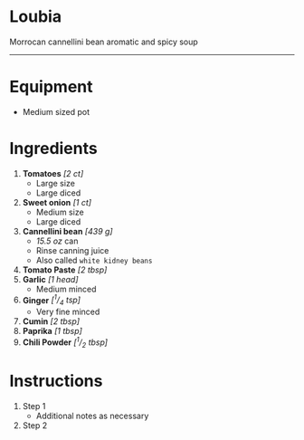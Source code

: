 # Loubia

Morrocan cannellini bean aromatic and spicy soup

---

# Equipment

- Medium sized pot

# Ingredients
1) **Tomatoes** *\[2 ct\]*
   - Large size
   - Large diced
2) **Sweet onion** *\[1 ct\]*
   - Medium size
   - Large diced
3) **Cannellini bean** *\[439 g\]*
   - *15.5 oz* can
   - Rinse canning juice
   - Also called `white kidney beans`
4) **Tomato Paste** *\[2 tbsp\]*
5) **Garlic** *\[1 head\]*
   - Medium minced
6) **Ginger** *\[<sup>1</sup>/<sub>4</sub> tsp\]*
   - Very fine minced
7) **Cumin** *\[2 tbsp\]*
8) **Paprika** *\[1 tbsp\]*
9) **Chili Powder** *\[<sup>1</sup>/<sub>2</sub> tbsp\]*

# Instructions
1) Step 1
   - Additional notes as necessary
2) Step 2